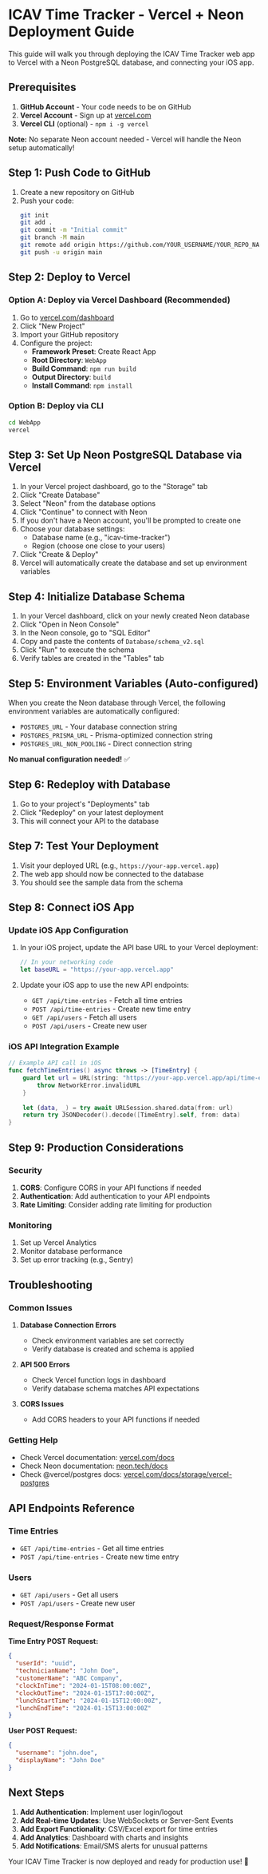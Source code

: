 # ICAV Time Tracker - Vercel + Neon Deployment Guide

This guide will walk you through deploying the ICAV Time Tracker web app to Vercel with a Neon PostgreSQL database, and connecting your iOS app.

## Prerequisites

1. **GitHub Account** - Your code needs to be on GitHub
2. **Vercel Account** - Sign up at [vercel.com](https://vercel.com)
3. **Vercel CLI** (optional) - `npm i -g vercel`

**Note:** No separate Neon account needed - Vercel will handle the Neon setup automatically!

## Step 1: Push Code to GitHub

1. Create a new repository on GitHub
2. Push your code:
   ```bash
   git init
   git add .
   git commit -m "Initial commit"
   git branch -M main
   git remote add origin https://github.com/YOUR_USERNAME/YOUR_REPO_NAME.git
   git push -u origin main
   ```

## Step 2: Deploy to Vercel

### Option A: Deploy via Vercel Dashboard (Recommended)

1. Go to [vercel.com/dashboard](https://vercel.com/dashboard)
2. Click "New Project"
3. Import your GitHub repository
4. Configure the project:
   - **Framework Preset**: Create React App
   - **Root Directory**: `WebApp`
   - **Build Command**: `npm run build`
   - **Output Directory**: `build`
   - **Install Command**: `npm install`

### Option B: Deploy via CLI

```bash
cd WebApp
vercel
```

## Step 3: Set Up Neon PostgreSQL Database via Vercel

1. In your Vercel project dashboard, go to the "Storage" tab
2. Click "Create Database"
3. Select "Neon" from the database options
4. Click "Continue" to connect with Neon
5. If you don't have a Neon account, you'll be prompted to create one
6. Choose your database settings:
   - Database name (e.g., "icav-time-tracker")
   - Region (choose one close to your users)
7. Click "Create & Deploy"
8. Vercel will automatically create the database and set up environment variables

## Step 4: Initialize Database Schema

1. In your Vercel dashboard, click on your newly created Neon database
2. Click "Open in Neon Console" 
3. In the Neon console, go to "SQL Editor"
4. Copy and paste the contents of `Database/schema_v2.sql`
5. Click "Run" to execute the schema
6. Verify tables are created in the "Tables" tab

## Step 5: Environment Variables (Auto-configured)

When you create the Neon database through Vercel, the following environment variables are automatically configured:
- `POSTGRES_URL` - Your database connection string
- `POSTGRES_PRISMA_URL` - Prisma-optimized connection string  
- `POSTGRES_URL_NON_POOLING` - Direct connection string

**No manual configuration needed!** ✅

## Step 6: Redeploy with Database

1. Go to your project's "Deployments" tab
2. Click "Redeploy" on your latest deployment
3. This will connect your API to the database

## Step 7: Test Your Deployment

1. Visit your deployed URL (e.g., `https://your-app.vercel.app`)
2. The web app should now be connected to the database
3. You should see the sample data from the schema

## Step 8: Connect iOS App

### Update iOS App Configuration

1. In your iOS project, update the API base URL to your Vercel deployment:
   ```swift
   // In your networking code
   let baseURL = "https://your-app.vercel.app"
   ```

2. Update your iOS app to use the new API endpoints:
   - `GET /api/time-entries` - Fetch all time entries
   - `POST /api/time-entries` - Create new time entry
   - `GET /api/users` - Fetch all users
   - `POST /api/users` - Create new user

### iOS API Integration Example

```swift
// Example API call in iOS
func fetchTimeEntries() async throws -> [TimeEntry] {
    guard let url = URL(string: "https://your-app.vercel.app/api/time-entries") else {
        throw NetworkError.invalidURL
    }
    
    let (data, _) = try await URLSession.shared.data(from: url)
    return try JSONDecoder().decode([TimeEntry].self, from: data)
}
```

## Step 9: Production Considerations

### Security
1. **CORS**: Configure CORS in your API functions if needed
2. **Authentication**: Add authentication to your API endpoints
3. **Rate Limiting**: Consider adding rate limiting for production

### Monitoring
1. Set up Vercel Analytics
2. Monitor database performance
3. Set up error tracking (e.g., Sentry)

## Troubleshooting

### Common Issues

1. **Database Connection Errors**
   - Check environment variables are set correctly
   - Verify database is created and schema is applied

2. **API 500 Errors**
   - Check Vercel function logs in dashboard
   - Verify database schema matches API expectations

3. **CORS Issues**
   - Add CORS headers to your API functions if needed

### Getting Help

- Check Vercel documentation: [vercel.com/docs](https://vercel.com/docs)
- Check Neon documentation: [neon.tech/docs](https://neon.tech/docs)
- Check @vercel/postgres docs: [vercel.com/docs/storage/vercel-postgres](https://vercel.com/docs/storage/vercel-postgres)

## API Endpoints Reference

### Time Entries
- `GET /api/time-entries` - Get all time entries
- `POST /api/time-entries` - Create new time entry

### Users
- `GET /api/users` - Get all users
- `POST /api/users` - Create new user

### Request/Response Format

**Time Entry POST Request:**
```json
{
  "userId": "uuid",
  "technicianName": "John Doe",
  "customerName": "ABC Company",
  "clockInTime": "2024-01-15T08:00:00Z",
  "clockOutTime": "2024-01-15T17:00:00Z",
  "lunchStartTime": "2024-01-15T12:00:00Z",
  "lunchEndTime": "2024-01-15T13:00:00Z"
}
```

**User POST Request:**
```json
{
  "username": "john.doe",
  "displayName": "John Doe"
}
```

## Next Steps

1. **Add Authentication**: Implement user login/logout
2. **Add Real-time Updates**: Use WebSockets or Server-Sent Events
3. **Add Export Functionality**: CSV/Excel export for time entries
4. **Add Analytics**: Dashboard with charts and insights
5. **Add Notifications**: Email/SMS alerts for unusual patterns

Your ICAV Time Tracker is now deployed and ready for production use! 🎉 